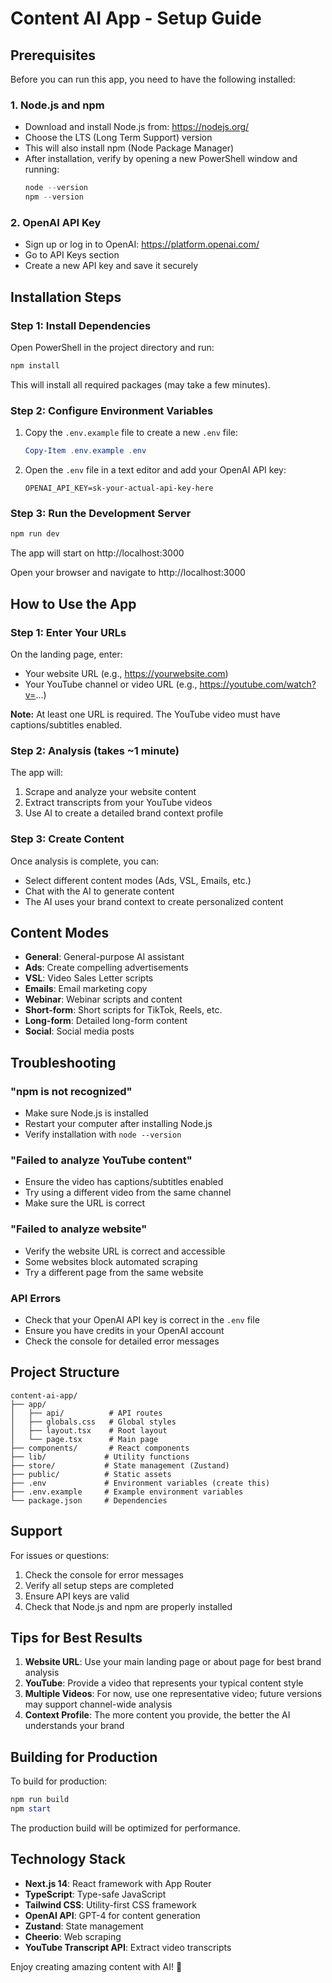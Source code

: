 # Content AI App - Setup Guide

## Prerequisites

Before you can run this app, you need to have the following installed:

### 1. Node.js and npm
- Download and install Node.js from: https://nodejs.org/
- Choose the LTS (Long Term Support) version
- This will also install npm (Node Package Manager)
- After installation, verify by opening a new PowerShell window and running:
  ```powershell
  node --version
  npm --version
  ```

### 2. OpenAI API Key
- Sign up or log in to OpenAI: https://platform.openai.com/
- Go to API Keys section
- Create a new API key and save it securely

## Installation Steps

### Step 1: Install Dependencies
Open PowerShell in the project directory and run:
```powershell
npm install
```

This will install all required packages (may take a few minutes).

### Step 2: Configure Environment Variables
1. Copy the `.env.example` file to create a new `.env` file:
   ```powershell
   Copy-Item .env.example .env
   ```

2. Open the `.env` file in a text editor and add your OpenAI API key:
   ```
   OPENAI_API_KEY=sk-your-actual-api-key-here
   ```

### Step 3: Run the Development Server
```powershell
npm run dev
```

The app will start on http://localhost:3000

Open your browser and navigate to http://localhost:3000

## How to Use the App

### Step 1: Enter Your URLs
On the landing page, enter:
- Your website URL (e.g., https://yourwebsite.com)
- Your YouTube channel or video URL (e.g., https://youtube.com/watch?v=...)

**Note:** At least one URL is required. The YouTube video must have captions/subtitles enabled.

### Step 2: Analysis (takes ~1 minute)
The app will:
1. Scrape and analyze your website content
2. Extract transcripts from your YouTube videos
3. Use AI to create a detailed brand context profile

### Step 3: Create Content
Once analysis is complete, you can:
- Select different content modes (Ads, VSL, Emails, etc.)
- Chat with the AI to generate content
- The AI uses your brand context to create personalized content

## Content Modes

- **General**: General-purpose AI assistant
- **Ads**: Create compelling advertisements
- **VSL**: Video Sales Letter scripts
- **Emails**: Email marketing copy
- **Webinar**: Webinar scripts and content
- **Short-form**: Short scripts for TikTok, Reels, etc.
- **Long-form**: Detailed long-form content
- **Social**: Social media posts

## Troubleshooting

### "npm is not recognized"
- Make sure Node.js is installed
- Restart your computer after installing Node.js
- Verify installation with `node --version`

### "Failed to analyze YouTube content"
- Ensure the video has captions/subtitles enabled
- Try using a different video from the same channel
- Make sure the URL is correct

### "Failed to analyze website"
- Verify the website URL is correct and accessible
- Some websites block automated scraping
- Try a different page from the same website

### API Errors
- Check that your OpenAI API key is correct in the `.env` file
- Ensure you have credits in your OpenAI account
- Check the console for detailed error messages

## Project Structure

```
content-ai-app/
├── app/
│   ├── api/          # API routes
│   ├── globals.css   # Global styles
│   ├── layout.tsx    # Root layout
│   └── page.tsx      # Main page
├── components/       # React components
├── lib/             # Utility functions
├── store/           # State management (Zustand)
├── public/          # Static assets
├── .env             # Environment variables (create this)
├── .env.example     # Example environment variables
└── package.json     # Dependencies
```

## Support

For issues or questions:
1. Check the console for error messages
2. Verify all setup steps are completed
3. Ensure API keys are valid
4. Check that Node.js and npm are properly installed

## Tips for Best Results

1. **Website URL**: Use your main landing page or about page for best brand analysis
2. **YouTube**: Provide a video that represents your typical content style
3. **Multiple Videos**: For now, use one representative video; future versions may support channel-wide analysis
4. **Context Profile**: The more content you provide, the better the AI understands your brand

## Building for Production

To build for production:
```powershell
npm run build
npm start
```

The production build will be optimized for performance.

## Technology Stack

- **Next.js 14**: React framework with App Router
- **TypeScript**: Type-safe JavaScript
- **Tailwind CSS**: Utility-first CSS framework
- **OpenAI API**: GPT-4 for content generation
- **Zustand**: State management
- **Cheerio**: Web scraping
- **YouTube Transcript API**: Extract video transcripts

Enjoy creating amazing content with AI! 🚀

